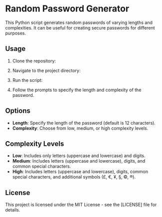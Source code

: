 # Random Password Generator

This Python script generates random passwords of varying lengths and complexities. It can be useful for creating secure passwords for different purposes.

## Usage

1. Clone the repository:


2. Navigate to the project directory:


3. Run the script:


4. Follow the prompts to specify the length and complexity of the password.

## Options

- **Length**: Specify the length of the password (default is 12 characters).
- **Complexity**: Choose from low, medium, or high complexity levels.

## Complexity Levels

- **Low**: Includes only letters (uppercase and lowercase) and digits.
- **Medium**: Includes letters (uppercase and lowercase), digits, and common special characters.
- **High**: Includes letters (uppercase and lowercase), digits, common special characters, and additional symbols (£, €, ¥, §, ©, ®).

## License

This project is licensed under the MIT License - see the [LICENSE] file for details.
